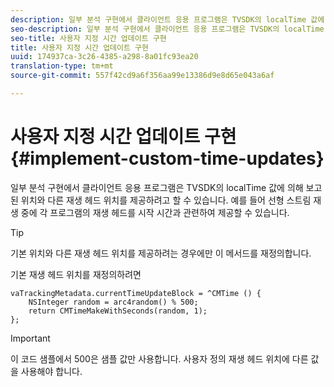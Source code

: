 ```yaml
---
description: 일부 분석 구현에서 클라이언트 응용 프로그램은 TVSDK의 localTime 값에 의해 보고된 위치와 다른 재생 헤드 위치를 제공하려고 할 수 있습니다. 예를 들어 선형 스트림 재생 중에 각 프로그램의 재생 헤드를 시작 시간과 관련하여 제공할 수 있습니다.
seo-description: 일부 분석 구현에서 클라이언트 응용 프로그램은 TVSDK의 localTime 값에 의해 보고된 위치와 다른 재생 헤드 위치를 제공하려고 할 수 있습니다. 예를 들어 선형 스트림 재생 중에 각 프로그램의 재생 헤드를 시작 시간과 관련하여 제공할 수 있습니다.
seo-title: 사용자 지정 시간 업데이트 구현
title: 사용자 지정 시간 업데이트 구현
uuid: 174937ca-3c26-4385-a298-8a01fc93ea20
translation-type: tm+mt
source-git-commit: 557f42cd9a6f356aa99e13386d9e8d65e043a6af

---
```



# 사용자 지정 시간 업데이트 구현 {#implement-custom-time-updates}

일부 분석 구현에서 클라이언트 응용 프로그램은 TVSDK의 localTime 값에 의해 보고된 위치와 다른 재생 헤드 위치를 제공하려고 할 수 있습니다. 예를 들어 선형 스트림 재생 중에 각 프로그램의 재생 헤드를 시작 시간과 관련하여 제공할 수 있습니다.

>[!TIP]
>
>기본 위치와 다른 재생 헤드 위치를 제공하려는 경우에만 이 메서드를 재정의합니다.

기본 재생 헤드 위치를 재정의하려면

```
vaTrackingMetadata.currentTimeUpdateBlock = ^CMTime () { 
    NSInteger random = arc4random() % 500;  
    return CMTimeMakeWithSeconds(random, 1); 
};
```

>[!IMPORTANT]
>
>이 코드 샘플에서 500은 샘플 값만 사용합니다. 사용자 정의 재생 헤드 위치에 다른 값을 사용해야 합니다.